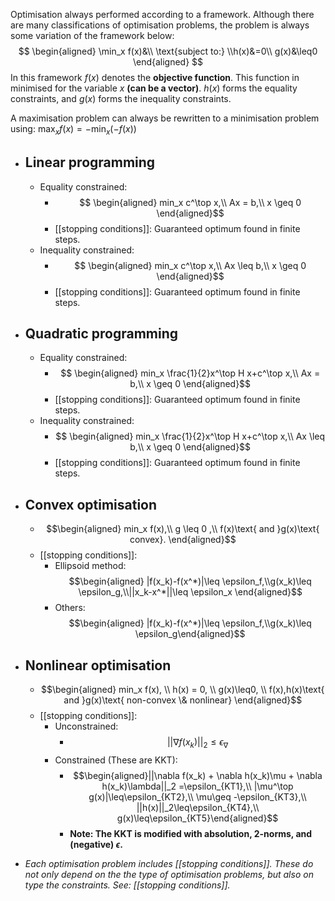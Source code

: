 
Optimisation always performed according to a framework. Although there are many classifications of optimisation problems, the problem is always some variation of the framework below:
$$ \begin{aligned} 
\min_x f(x)&\\ \text{subject to:}
\\h(x)&=0\\ g(x)&\leq0
\end{aligned} $$
In this framework $f(x)$ denotes the **objective function**. This function in minimised for the variable $x$ **(can be a vector)**. $h(x)$ forms the equality constraints, and $g(x)$ forms the inequality constraints.

A maximisation problem can always be rewritten to a minimisation problem using: $\max_x f(x) = -\min_x (-f(x))$

- ## Linear programming
	- Equality constrained:
		- $$ \begin{aligned} min_x c^\top x,\\ Ax = b,\\ x \geq 0  \end{aligned}$$
		- [[stopping conditions]]: Guaranteed optimum found in finite steps.
	- Inequality constrained:
		- $$ \begin{aligned} min_x c^\top x,\\ Ax \leq b,\\ x \geq 0  \end{aligned}$$
		- [[stopping conditions]]: Guaranteed optimum found in finite steps.
- ## Quadratic programming
	- Equality constrained:
		- $$ \begin{aligned} min_x \frac{1}{2}x^\top H x+c^\top x,\\ Ax = b,\\ x \geq 0  \end{aligned}$$
		- [[stopping conditions]]: Guaranteed optimum found in finite steps.
	- Inequality constrained:
		- $$ \begin{aligned} min_x \frac{1}{2}x^\top H x+c^\top x,\\ Ax \leq b,\\ x \geq 0  \end{aligned}$$
		- [[stopping conditions]]: Guaranteed optimum found in finite steps.
- ## Convex optimisation
	- $$\begin{aligned} min_x f(x),\\ g \leq 0 ,\\ f(x)\text{ and }g(x)\text{ convex}. \end{aligned}$$
	- [[stopping conditions]]:
		- Ellipsoid method: $$\begin{aligned} |f(x_k)-f(x^*)|\leq \epsilon_f,\\g(x_k)\leq \epsilon_g,\\||x_k-x^*||\leq \epsilon_x  \end{aligned}$$
		- Others: $$\begin{aligned} |f(x_k)-f(x^*)|\leq \epsilon_f,\\g(x_k)\leq \epsilon_g\end{aligned}$$
- ## Nonlinear optimisation
	- $$\begin{aligned} min_x f(x), \\ h(x) = 0, \\ g(x)\leq0, \\ f(x),h(x)\text{ and }g(x)\text{ non-convex \& nonlinear} \end{aligned}$$
	- [[stopping conditions]]:
		- Unconstrained:
			- $$ ||\nabla f(x_k) ||_2 \leq \epsilon_\nabla$$
		- Constrained (These are KKT):
			- $$\begin{aligned}||\nabla f(x_k) + \nabla h(x_k)\mu + \nabla h(x_k)\lambda||_2 =\epsilon_{KT1},\\ |\mu^\top g(x)|\leq\epsilon_{KT2},\\ \mu\geq -\epsilon_{KT3},\\ ||h(x)||_2\leq\epsilon_{KT4},\\ g(x)\leq\epsilon_{KT5}\end{aligned}$$
			- **Note: The KKT is modified with absolution, 2-norms, and (negative) $\epsilon$.**

- *Each optimisation problem includes [[stopping conditions]]. These do not only depend on the the type of optimisation problems, but also on type the constraints. See: [[stopping conditions]].*


